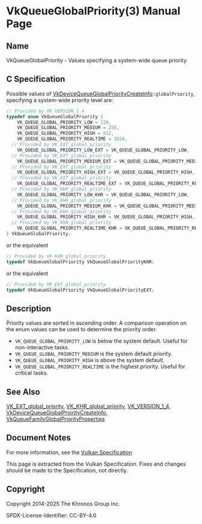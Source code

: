 # VkQueueGlobalPriority(3) Manual Page

## Name

VkQueueGlobalPriority - Values specifying a system-wide queue priority



## [](#_c_specification)C Specification

Possible values of [VkDeviceQueueGlobalPriorityCreateInfo](https://registry.khronos.org/vulkan/specs/latest/man/html/VkDeviceQueueGlobalPriorityCreateInfo.html)::`globalPriority`, specifying a system-wide priority level are:

```c++
// Provided by VK_VERSION_1_4
typedef enum VkQueueGlobalPriority {
    VK_QUEUE_GLOBAL_PRIORITY_LOW = 128,
    VK_QUEUE_GLOBAL_PRIORITY_MEDIUM = 256,
    VK_QUEUE_GLOBAL_PRIORITY_HIGH = 512,
    VK_QUEUE_GLOBAL_PRIORITY_REALTIME = 1024,
  // Provided by VK_EXT_global_priority
    VK_QUEUE_GLOBAL_PRIORITY_LOW_EXT = VK_QUEUE_GLOBAL_PRIORITY_LOW,
  // Provided by VK_EXT_global_priority
    VK_QUEUE_GLOBAL_PRIORITY_MEDIUM_EXT = VK_QUEUE_GLOBAL_PRIORITY_MEDIUM,
  // Provided by VK_EXT_global_priority
    VK_QUEUE_GLOBAL_PRIORITY_HIGH_EXT = VK_QUEUE_GLOBAL_PRIORITY_HIGH,
  // Provided by VK_EXT_global_priority
    VK_QUEUE_GLOBAL_PRIORITY_REALTIME_EXT = VK_QUEUE_GLOBAL_PRIORITY_REALTIME,
  // Provided by VK_KHR_global_priority
    VK_QUEUE_GLOBAL_PRIORITY_LOW_KHR = VK_QUEUE_GLOBAL_PRIORITY_LOW,
  // Provided by VK_KHR_global_priority
    VK_QUEUE_GLOBAL_PRIORITY_MEDIUM_KHR = VK_QUEUE_GLOBAL_PRIORITY_MEDIUM,
  // Provided by VK_KHR_global_priority
    VK_QUEUE_GLOBAL_PRIORITY_HIGH_KHR = VK_QUEUE_GLOBAL_PRIORITY_HIGH,
  // Provided by VK_KHR_global_priority
    VK_QUEUE_GLOBAL_PRIORITY_REALTIME_KHR = VK_QUEUE_GLOBAL_PRIORITY_REALTIME,
} VkQueueGlobalPriority;
```

or the equivalent

```c++
// Provided by VK_KHR_global_priority
typedef VkQueueGlobalPriority VkQueueGlobalPriorityKHR;
```

or the equivalent

```c++
// Provided by VK_EXT_global_priority
typedef VkQueueGlobalPriority VkQueueGlobalPriorityEXT;
```

## [](#_description)Description

Priority values are sorted in ascending order. A comparison operation on the enum values can be used to determine the priority order.

- `VK_QUEUE_GLOBAL_PRIORITY_LOW` is below the system default. Useful for non-interactive tasks.
- `VK_QUEUE_GLOBAL_PRIORITY_MEDIUM` is the system default priority.
- `VK_QUEUE_GLOBAL_PRIORITY_HIGH` is above the system default.
- `VK_QUEUE_GLOBAL_PRIORITY_REALTIME` is the highest priority. Useful for critical tasks.

## [](#_see_also)See Also

[VK\_EXT\_global\_priority](https://registry.khronos.org/vulkan/specs/latest/man/html/VK_EXT_global_priority.html), [VK\_KHR\_global\_priority](https://registry.khronos.org/vulkan/specs/latest/man/html/VK_KHR_global_priority.html), [VK\_VERSION\_1\_4](https://registry.khronos.org/vulkan/specs/latest/man/html/VK_VERSION_1_4.html), [VkDeviceQueueGlobalPriorityCreateInfo](https://registry.khronos.org/vulkan/specs/latest/man/html/VkDeviceQueueGlobalPriorityCreateInfo.html), [VkQueueFamilyGlobalPriorityProperties](https://registry.khronos.org/vulkan/specs/latest/man/html/VkQueueFamilyGlobalPriorityProperties.html)

## [](#_document_notes)Document Notes

For more information, see the [Vulkan Specification](https://registry.khronos.org/vulkan/specs/latest/html/vkspec.html#VkQueueGlobalPriority)

This page is extracted from the Vulkan Specification. Fixes and changes should be made to the Specification, not directly.

## [](#_copyright)Copyright

Copyright 2014-2025 The Khronos Group Inc.

SPDX-License-Identifier: CC-BY-4.0